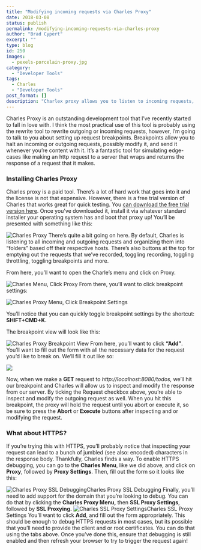 ```yaml
---
title: "Modifying incoming requests via Charles Proxy"
date: 2018-03-08
status: publish
permalink: /modifying-incoming-requests-via-charles-proxy
author: "Brad Cypert"
excerpt: ""
type: blog
id: 250
images:
  - pexels-porcelain-proxy.jpg
category:
  - "Developer Tools"
tags:
  - Charles
  - "Developer Tools"
post_format: []
description: "Charlex proxy allows you to listen to incoming requests, capture those, and modify them before letting them continue. This is extremely helpful with testing and QA, and heres how I use it."
---
```


Charles Proxy is an outstanding development tool that I’ve recently started to fall in love with. I think the most practical use of this tool is probably using the rewrite tool to rewrite outgoing or incoming requests, however, I’m going to talk to you about setting up request breakpoints. Breakpoints allow you to halt an incoming or outgoing requests, possibly modify it, and send it whenever you’re content with it. It’s a fantastic tool for simulating edge-cases like making an http request to a server that wraps and returns the response of a request that it makes.

### Installing Charles Proxy

Charles proxy is a paid tool. There’s a lot of hard work that goes into it and the license is not that expensive. However, there is a free trial version of Charles that works great for quick testing. You [can download the free trial version here](https://www.charlesproxy.com/). Once you’ve downloaded it, install it via whatever standard installer your operating system has and boot that proxy up! You’ll be presented with something like this:

![Charles
  Proxy](/Screen-Shot-2018-03-08-at-10.19.09-AM-e1520522726804-300x220.png)
There’s quite a bit going on here. By default, Charles is listening to all incoming
and outgoing requests and organizing them into “folders” based off their respective
hosts. There’s also buttons at the top for emptying out the requests that we’ve recorded,
toggling recording, toggling throttling, toggling breakpoints and more.

From here, you’ll want to open the Charle’s menu and click on Proxy.

![Charles Menu, Click
  Proxy](/Screen-Shot-2018-03-08-at-10.22.23-AM.png)
From there, you’ll want to click breakpoint settings:

![Charles Proxy Menu, Click Breakpoint Settings](/Screen-Shot-2018-03-08-at-10.22.41-AM.png)

You’ll notice that you can quickly toggle breakpoint settings by the shortcut: **SHIFT+CMD+K.**

The breakpoint view will look like this:

![Charles Proxy Breakpoint View](/Screen-Shot-2018-03-08-at-10.29.55-AM.png)
From here, you’ll want to click **“Add”**. You’ll want to fill out the form with all the necessary data for the request you’d like to break on. We’ll fill it out like so:

![](/Screen-Shot-2018-03-08-at-10.33.03-AM.png)

Now, when we make a **GET** request to _http://localhost:8080/todos,_ we’ll hit our breakpoint and Charles will allow us to inspect and modify the response from our server. By ticking the Request checkbox above, you’re able to inspect and modify the outgoing request as well. When you hit this breakpoint, the proxy will hold the request until you abort or execute it, so be sure to press the **Abort** or **Execute** buttons after inspecting and or modifying the request.

### What about HTTPS?

If you’re trying this with HTTPS, you’ll probably notice that inspecting your request can lead to a bunch of jumbled (see also: encoded) characters in the response body. Thankfully, Charles finds a way. To enable HTTPS debugging, you can go to the **Charles Menu**, like we did above, and click on **Proxy**, followed by **Proxy Settings**. Then, fill out the form so it looks like this:

![Charles Proxy SSL Debugging](/Screen-Shot-2018-03-08-at-10.39.59-AM.png)Charles Proxy SSL Debugging
Finally, you’ll need to add support for the domain that you’re looking to debug. You can do that by clicking the **Charles Proxy Menu,** then **SSL Proxy Settings**, followed by **SSL Proxying.**
![Charles SSL Proxy Settings](/Screen-Shot-2018-03-08-at-10.45.15-AM.png)Charles SSL Proxy Settings
You’ll want to click **Add**, and fill out the form appropriately. This should be enough to debug HTTPS requests in most cases, but its possible that you’ll need to provide the client and or root certificates. You can do that using the tabs above. Once you’ve done this, ensure that debugging is still enabled and then refresh your browser to try to trigger the request again!
